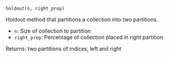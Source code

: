 ```
holdout(n, right_prop)
```

Holdout method that partitions a collection into two partitions.

  * `n`: Size of collection to partition
  * `right_prop`: Percentage of collection placed in right partition

Returns: two partitions of indices, left and right
